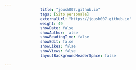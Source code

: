 ---
                title: "joush007.github.io"
                tags: [Sito personale]
                externalUrl: "https://joush007.github.io"
                weight: 49
                showDate: false
                showAuthor: false
                showReadingTime: false
                showEdit: false
                showLikes: false
                showViews: false
                layoutBackgroundHeaderSpace: false
                ---

